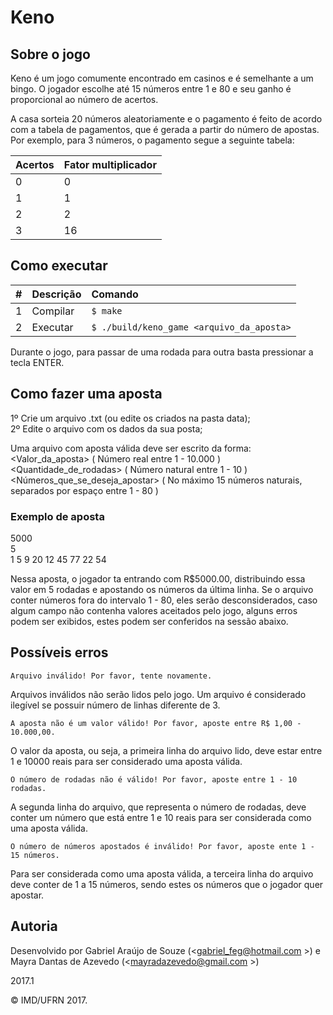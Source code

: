 # Keno

## Sobre o jogo

<p>Keno é um jogo comumente encontrado em casinos e é semelhante a um bingo. O jogador escolhe até 15 números entre 1 e 80 e seu ganho é proporcional ao número de acertos.

A casa sorteia 20 números aleatoriamente e o pagamento é feito de acordo com a tabela de pagamentos, que é gerada a partir do número de apostas. Por exemplo, para 3 números, o pagamento segue a seguinte tabela:</p>

| Acertos     | Fator multiplicador           |
| :------------- |:-------------|
| 0      | 0 |
| 1      | 1   | 
| 2      | 2   |
| 3      | 16   |

## Como executar

| #       | Descrição           | Comando  |
| :------------- |:-------------| :-----|
| 1      | Compilar | ```$ make``` |
| 2      | Executar   | ```$ ./build/keno_game <arquivo_da_aposta>``` |

Durante o jogo, para passar de uma rodada para outra basta pressionar a tecla ENTER.

## Como fazer uma aposta

1º Crie um arquivo .txt (ou edite os criados na pasta data);<br/>
2º Edite o arquivo com os dados da sua posta;<br/>

Uma arquivo com aposta válida deve ser escrito da forma:<br/>
<Valor_da_aposta> ( Número real entre 1 - 10.000 )<br/>
<Quantidade_de_rodadas> ( Número natural entre 1 - 10 )<br/>
<Números_que_se_deseja_apostar> ( No máximo 15 números naturais, separados por espaço entre 1 - 80 )<br/>

### Exemplo de aposta

5000 <br/>
5<br/>
1 5 9 20 12 45 77 22 54<br/>

<p>Nessa aposta, o jogador ta entrando com R$5000.00, distribuindo essa valor em 5 rodadas e apostando os números da última linha.
Se o arquivo conter números fora do intervalo 1 - 80, eles serão desconsiderados, caso algum campo não contenha valores aceitados pelo
jogo, alguns erros podem ser exibidos, estes podem ser conferidos na sessão abaixo. </p> 

## Possíveis erros

```Arquivo inválido! Por favor, tente novamente.```

Arquivos inválidos não serão lidos pelo jogo. Um arquivo é considerado ilegível se possuir número de linhas diferente de 3.


```A aposta não é um valor válido! Por favor, aposte entre R$ 1,00 - 10.000,00.``` 

O valor da aposta, ou seja, a primeira linha do arquivo lido, deve estar entre 1 e 10000 reais para ser considerado uma aposta válida.



```O número de rodadas não é válido! Por favor, aposte entre 1 - 10 rodadas.``` 

A segunda linha do arquivo, que representa o número de rodadas, deve conter um número que está entre 1 e 10 reais para ser considerada como uma aposta válida.



```O número de números apostados é inválido! Por favor, aposte ente 1 - 15 números.``` 

Para ser considerada como uma aposta válida, a terceira linha do arquivo deve conter de 1 a 15 números, sendo estes os números que o jogador quer apostar.

## Autoria

Desenvolvido por Gabriel Araújo de Souze (<gabriel_feg@hotmail.com >) e Mayra Dantas de Azevedo (<mayradazevedo@gmail.com >)

2017.1

&copy; IMD/UFRN 2017.
